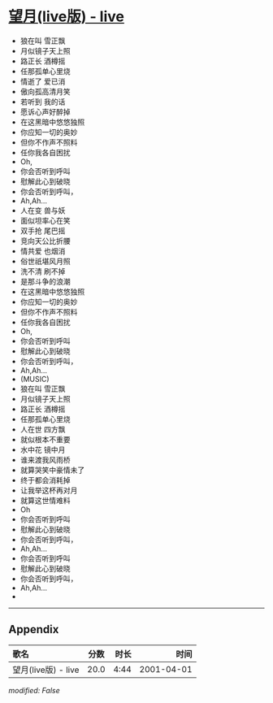 # [望月(live版) - live](https://music.163.com/song?id=26075118)

* 狼在叫 雪正飘
* 月似镜子天上照
* 路正长 酒樽摇
* 任那孤单心里烧
* 情逝了 爱已消
* 傲向孤高清月笑
* 若听到 我的话
* 愿诉心声好醉掉
* 在这黑暗中悠悠独照
* 你应知一切的奥妙
* 但你不作声不照料
* 任你我各自困扰
* Oh,
* 你会否听到呼叫
* 慰解此心到破晓
* 你会否听到呼叫，
* Ah,Ah...
* 人在变 兽与妖
* 面似坦率心在笑
* 双手抢 尾巴摇
* 竞向天公比折腰
* 情共爱 也烟消
* 俗世祇堪风月照
* 洗不清 刷不掉
* 是那斗争的浪潮
* 在这黑暗中悠悠独照
* 你应知一切的奥妙
* 但你不作声不照料
* 任你我各自困扰
* Oh,
* 你会否听到呼叫
* 慰解此心到破晓
* 你会否听到呼叫，
* Ah,Ah...
* (MUSIC)
* 狼在叫 雪正飘
* 月似镜子天上照
* 路正长 酒樽摇
* 任那孤单心里烧
* 人在世 四方飘
* 就似根本不重要
* 水中花 镜中月
* 谁来渡我风雨桥
* 就算哭笑中豪情未了
* 终于都会消耗掉
* 让我举这杯再对月
* 就算这世情难料
* Oh
* 你会否听到呼叫
* 慰解此心到破晓
* 你会否听到呼叫，
* Ah,Ah...
* 你会否听到呼叫
* 慰解此心到破晓
* 你会否听到呼叫，
* Ah,Ah...
* 


---

## Appendix

|歌名|分数|时长|时间|
|:---|:---:|---:|---:|
|望月(live版) - live|20.0|4:44|2001-04-01

*modified: False*
